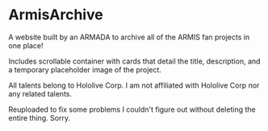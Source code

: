 # ArmisArchive

A website built by an ARMADA to archive all of the ARMIS fan projects in one place!

Includes scrollable container with cards that detail the title, description, and a temporary placeholder image of the project.

All talents belong to Hololive Corp. I am not affiliated with Hololive Corp nor any related talents.

Reuploaded to fix some problems I couldn't figure out without deleting the entire thing. Sorry.
